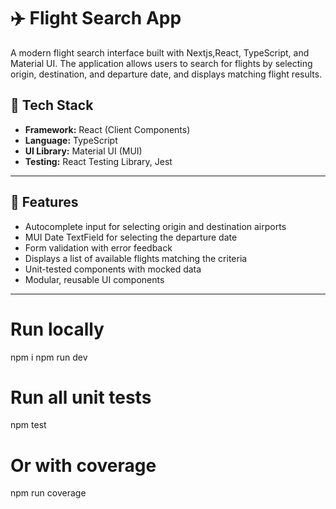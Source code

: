 # ✈️ Flight Search App

A modern flight search interface built with Nextjs,React, TypeScript, and Material UI. The application allows users to search for flights by selecting origin, destination, and departure date, and displays matching flight results.

## 🔧 Tech Stack

- **Framework:** React (Client Components)
- **Language:** TypeScript
- **UI Library:** Material UI (MUI)
- **Testing:** React Testing Library, Jest

---

## 🚀 Features

- Autocomplete input for selecting origin and destination airports
- MUI Date TextField for selecting the departure date
- Form validation with error feedback
- Displays a list of available flights matching the criteria
- Unit-tested components with mocked data
- Modular, reusable UI components

---

# Run locally

npm i
npm run dev

# Run all unit tests

npm test

# Or with coverage

npm run coverage
